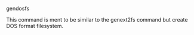 gendosfs


This command is ment to be similar to the genext2fs command but create DOS format
filesystem.


